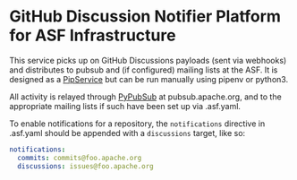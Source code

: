 # GitHub Discussion Notifier Platform for ASF Infrastructure

This service picks up on GitHub Discussions payloads (sent via webhooks) and distributes to pubsub and (if configured) mailing lists at the ASF.
It is designed as a [PipService](https://cwiki.apache.org/confluence/display/INFRA/Pipservices) but can be run manually using pipenv or python3.

All activity is relayed through [PyPubSub](https://github.com/Humbedooh/pypubsub/) at pubsub.apache.org, and to the appropriate mailing lists if such have been set up via .asf.yaml.

To enable notifications for a repository, the `notifications` directive in .asf.yaml should be appended with a `discussions` target, like so:

~~~yaml
notifications:
  commits: commits@foo.apache.org
  discussions: issues@foo.apache.org
  ~~~
  
